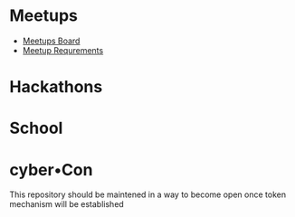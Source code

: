# Meetups

- [Meetups Board](https://github.com/cyberFund/events/projects/1)
- [Meetup Requrements](https://github.com/cyberFund/events/blob/master/meetup_requirements.md)

# Hackathons

# School

# cyber•Con

This repository should be maintened in a way to become open once token mechanism will be established
